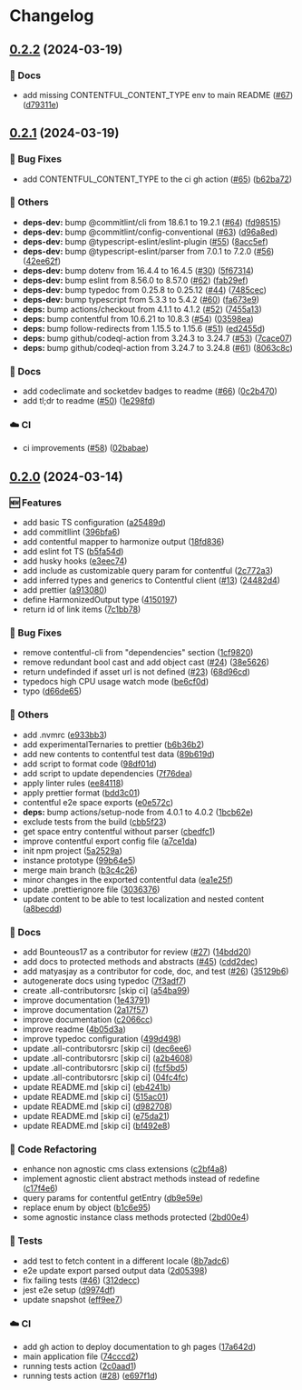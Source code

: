 # Changelog

## [0.2.2](https://github.com/onebeyond/agnostic-cms-harmonizer/compare/v0.2.1...v0.2.2) (2024-03-19)


### 📝 Docs

* add missing CONTENTFUL_CONTENT_TYPE env to main README ([#67](https://github.com/onebeyond/agnostic-cms-harmonizer/issues/67)) ([d79311e](https://github.com/onebeyond/agnostic-cms-harmonizer/commit/d79311ef44a7e4e4b373a021ac859f879f68912e))

## [0.2.1](https://github.com/onebeyond/agnostic-cms-harmonizer/compare/v0.2.0...v0.2.1) (2024-03-19)


### 🐛 Bug Fixes

* add CONTENTFUL_CONTENT_TYPE to the ci gh action ([#65](https://github.com/onebeyond/agnostic-cms-harmonizer/issues/65)) ([b62ba72](https://github.com/onebeyond/agnostic-cms-harmonizer/commit/b62ba722ad5dfa4c73965ef536fb95ecbab045db))


### 🔧 Others

* **deps-dev:** bump @commitlint/cli from 18.6.1 to 19.2.1 ([#64](https://github.com/onebeyond/agnostic-cms-harmonizer/issues/64)) ([fd98515](https://github.com/onebeyond/agnostic-cms-harmonizer/commit/fd98515cd092eebcc16254c16627d64721a3b3f0))
* **deps-dev:** bump @commitlint/config-conventional ([#63](https://github.com/onebeyond/agnostic-cms-harmonizer/issues/63)) ([d96a8ed](https://github.com/onebeyond/agnostic-cms-harmonizer/commit/d96a8ed34cbc4481b2776c3d6925127e60810f60))
* **deps-dev:** bump @typescript-eslint/eslint-plugin ([#55](https://github.com/onebeyond/agnostic-cms-harmonizer/issues/55)) ([8acc5ef](https://github.com/onebeyond/agnostic-cms-harmonizer/commit/8acc5efe3273e4d4c7b2574b8ad5601757b45cd3))
* **deps-dev:** bump @typescript-eslint/parser from 7.0.1 to 7.2.0 ([#56](https://github.com/onebeyond/agnostic-cms-harmonizer/issues/56)) ([42ee62f](https://github.com/onebeyond/agnostic-cms-harmonizer/commit/42ee62fa68d7fdd69d4ec9f8782e5cf89d5f8081))
* **deps-dev:** bump dotenv from 16.4.4 to 16.4.5 ([#30](https://github.com/onebeyond/agnostic-cms-harmonizer/issues/30)) ([5f67314](https://github.com/onebeyond/agnostic-cms-harmonizer/commit/5f673143c349db77164062feabf97845d602b868))
* **deps-dev:** bump eslint from 8.56.0 to 8.57.0 ([#62](https://github.com/onebeyond/agnostic-cms-harmonizer/issues/62)) ([fab29ef](https://github.com/onebeyond/agnostic-cms-harmonizer/commit/fab29effaba170981b693a1925d7e5e11e2ca8f2))
* **deps-dev:** bump typedoc from 0.25.8 to 0.25.12 ([#44](https://github.com/onebeyond/agnostic-cms-harmonizer/issues/44)) ([7485cec](https://github.com/onebeyond/agnostic-cms-harmonizer/commit/7485cecb0ae442d02ed3bed07096bd8a156035a4))
* **deps-dev:** bump typescript from 5.3.3 to 5.4.2 ([#60](https://github.com/onebeyond/agnostic-cms-harmonizer/issues/60)) ([fa673e9](https://github.com/onebeyond/agnostic-cms-harmonizer/commit/fa673e9837e7fb13e7d22e7fd52e33de04a40dca))
* **deps:** bump actions/checkout from 4.1.1 to 4.1.2 ([#52](https://github.com/onebeyond/agnostic-cms-harmonizer/issues/52)) ([7455a13](https://github.com/onebeyond/agnostic-cms-harmonizer/commit/7455a1335a2c37fdf01a5376129b0d799747567e))
* **deps:** bump contentful from 10.6.21 to 10.8.3 ([#54](https://github.com/onebeyond/agnostic-cms-harmonizer/issues/54)) ([03598ea](https://github.com/onebeyond/agnostic-cms-harmonizer/commit/03598eac5029b73359677c0a329b7e1f1476f48e))
* **deps:** bump follow-redirects from 1.15.5 to 1.15.6 ([#51](https://github.com/onebeyond/agnostic-cms-harmonizer/issues/51)) ([ed2455d](https://github.com/onebeyond/agnostic-cms-harmonizer/commit/ed2455d0fe4e821da39832fffbe982d0b765251d))
* **deps:** bump github/codeql-action from 3.24.3 to 3.24.7 ([#53](https://github.com/onebeyond/agnostic-cms-harmonizer/issues/53)) ([7cace07](https://github.com/onebeyond/agnostic-cms-harmonizer/commit/7cace0727ba2bf5593ddb3e55952bd8e5e096dfd))
* **deps:** bump github/codeql-action from 3.24.7 to 3.24.8 ([#61](https://github.com/onebeyond/agnostic-cms-harmonizer/issues/61)) ([8063c8c](https://github.com/onebeyond/agnostic-cms-harmonizer/commit/8063c8cd90906c2fdcf621fb36e279e1c6335264))


### 📝 Docs

* add codeclimate and socketdev badges to readme ([#66](https://github.com/onebeyond/agnostic-cms-harmonizer/issues/66)) ([0c2b470](https://github.com/onebeyond/agnostic-cms-harmonizer/commit/0c2b470f591d50f72b36ed89cdd99aae27ac171a))
* add tl;dr to readme ([#50](https://github.com/onebeyond/agnostic-cms-harmonizer/issues/50)) ([1e298fd](https://github.com/onebeyond/agnostic-cms-harmonizer/commit/1e298fd7b59254090ee1414b2b601b1008677695))


### ☁️ CI

* ci improvements ([#58](https://github.com/onebeyond/agnostic-cms-harmonizer/issues/58)) ([02babae](https://github.com/onebeyond/agnostic-cms-harmonizer/commit/02babae176521802915616e6e8092db1796bf278))

## [0.2.0](https://github.com/onebeyond/agnostic-cms-harmonizer/compare/v0.1.0...v0.2.0) (2024-03-14)


### 🆕 Features

* add basic TS configuration ([a25489d](https://github.com/onebeyond/agnostic-cms-harmonizer/commit/a25489d5af123e2007751822e0b3d54d7b7fc66c))
* add commitllint ([396bfa6](https://github.com/onebeyond/agnostic-cms-harmonizer/commit/396bfa60b8509d7bd83ee0044287b8fdec5125dd))
* add contentful mapper to harmonize output ([18fd836](https://github.com/onebeyond/agnostic-cms-harmonizer/commit/18fd836783bab4243b9ca0b42b3a4c08e6dbf260))
* add eslint fot TS ([b5fa54d](https://github.com/onebeyond/agnostic-cms-harmonizer/commit/b5fa54d891b143f2fd937234e9ea0ae86b24192b))
* add husky hooks ([e3eec74](https://github.com/onebeyond/agnostic-cms-harmonizer/commit/e3eec7459e35837cc645eab3b8863598ffc7cfd7))
* add include as customizable query param for contentful ([2c772a3](https://github.com/onebeyond/agnostic-cms-harmonizer/commit/2c772a309ae6727d4f41de39cd89046ac20eed28))
* add inferred types and generics to Contentful client ([#13](https://github.com/onebeyond/agnostic-cms-harmonizer/issues/13)) ([24482d4](https://github.com/onebeyond/agnostic-cms-harmonizer/commit/24482d4afbae4dce8dc9a3c9a012119332e3c73c))
* add prettier ([a913080](https://github.com/onebeyond/agnostic-cms-harmonizer/commit/a913080d41b0ebd9395efa25b57e6f079c37a690))
* define HarmonizedOutput type ([4150197](https://github.com/onebeyond/agnostic-cms-harmonizer/commit/4150197d2ff0a06e0e39efdba906a3ebd9a5a768))
* return id of link items ([7c1bb78](https://github.com/onebeyond/agnostic-cms-harmonizer/commit/7c1bb78d679764a4bd6e3745f35e9051f0ec2913))


### 🐛 Bug Fixes

* remove contentful-cli from "dependencies" section ([1cf9820](https://github.com/onebeyond/agnostic-cms-harmonizer/commit/1cf98204789803c5ab30122345925d6db8b4c900))
* remove redundant bool cast and add object cast ([#24](https://github.com/onebeyond/agnostic-cms-harmonizer/issues/24)) ([38e5626](https://github.com/onebeyond/agnostic-cms-harmonizer/commit/38e562615fe28a1e4580456fe0d5d37f10d700df))
* return undefinded if asset url is not defined ([#23](https://github.com/onebeyond/agnostic-cms-harmonizer/issues/23)) ([68d96cd](https://github.com/onebeyond/agnostic-cms-harmonizer/commit/68d96cd994c7e694f004b1892d11ed57d13924b0))
* typedocs high CPU usage watch mode ([be6cf0d](https://github.com/onebeyond/agnostic-cms-harmonizer/commit/be6cf0d461373680d534c10ca58fc57b8b0fb03a))
* typo ([d66de65](https://github.com/onebeyond/agnostic-cms-harmonizer/commit/d66de6549df75e5a24ffb03be7ffcc210ca07323))


### 🔧 Others

* add .nvmrc ([e933bb3](https://github.com/onebeyond/agnostic-cms-harmonizer/commit/e933bb31b1f650fc53d1721dc0c1072f40610603))
* add experimentalTernaries to prettier ([b6b36b2](https://github.com/onebeyond/agnostic-cms-harmonizer/commit/b6b36b2f18e2e6ae8f59bcea6d8db637d16a9338))
* add new contents to contentful test data ([89b619d](https://github.com/onebeyond/agnostic-cms-harmonizer/commit/89b619d2fe380e629448bddfb209ab278852329e))
* add script to format code ([98df01d](https://github.com/onebeyond/agnostic-cms-harmonizer/commit/98df01d4561479821c42902896ae3214deb50a7a))
* add script to update dependencies ([7f76dea](https://github.com/onebeyond/agnostic-cms-harmonizer/commit/7f76deacc4a0d91a8a51c45bc228677eaa5ff210))
* apply linter rules ([ee84118](https://github.com/onebeyond/agnostic-cms-harmonizer/commit/ee841182d78e9e4edc78a8589db147a0f1d885c3))
* apply prettier format ([bdd3c01](https://github.com/onebeyond/agnostic-cms-harmonizer/commit/bdd3c017b2e2eda044e69345590911ecd0ec8e80))
* contentful e2e space exports ([e0e572c](https://github.com/onebeyond/agnostic-cms-harmonizer/commit/e0e572c6b913b12596e870e7807a64db2370834d))
* **deps:** bump actions/setup-node from 4.0.1 to 4.0.2 ([1bcb62e](https://github.com/onebeyond/agnostic-cms-harmonizer/commit/1bcb62e2529021cdf404aa4b6b07af72444a49dc))
* exclude tests from the build ([cbb5f23](https://github.com/onebeyond/agnostic-cms-harmonizer/commit/cbb5f23d13f7b97d6d7d0db6a03e0ec8dd047372))
* get space entry contentful without parser ([cbedfc1](https://github.com/onebeyond/agnostic-cms-harmonizer/commit/cbedfc10dd600dc70fb89096166fc97d48b72275))
* improve contentful export config file ([a7ce1da](https://github.com/onebeyond/agnostic-cms-harmonizer/commit/a7ce1dadc7824621503c688dd66fac26dbdaa749))
* init npm project ([5a2529a](https://github.com/onebeyond/agnostic-cms-harmonizer/commit/5a2529a234582fb734cd557d4ce5a67b1bf0f27a))
* instance prototype ([99b64e5](https://github.com/onebeyond/agnostic-cms-harmonizer/commit/99b64e59e6852f87edef31ef263d8c88f5e5cb1c))
* merge main branch ([b3c4c26](https://github.com/onebeyond/agnostic-cms-harmonizer/commit/b3c4c264c00ede03728109721d7f7dfe8e92489b))
* minor changes in the exported contentful data ([ea1e25f](https://github.com/onebeyond/agnostic-cms-harmonizer/commit/ea1e25fdd2aed384e0138b09c7e3be20033f7599))
* update .prettierignore file ([3036376](https://github.com/onebeyond/agnostic-cms-harmonizer/commit/3036376cf33e56a9ed26e8bb63591e74a885c967))
* update content to be able to test localization and nested content ([a8becdd](https://github.com/onebeyond/agnostic-cms-harmonizer/commit/a8becdda3dd3edd567218c53d77b12e6d0d95ff8))


### 📝 Docs

* add Bounteous17 as a contributor for review ([#27](https://github.com/onebeyond/agnostic-cms-harmonizer/issues/27)) ([14bdd20](https://github.com/onebeyond/agnostic-cms-harmonizer/commit/14bdd20c18262b066a07daf1f514dac31a06c925))
* add docs to protected methods and abstracts ([#45](https://github.com/onebeyond/agnostic-cms-harmonizer/issues/45)) ([cdd2dec](https://github.com/onebeyond/agnostic-cms-harmonizer/commit/cdd2dec3ad640d5a8cfccaa9f90e4a9edb988407))
* add matyasjay as a contributor for code, doc, and test ([#26](https://github.com/onebeyond/agnostic-cms-harmonizer/issues/26)) ([35129b6](https://github.com/onebeyond/agnostic-cms-harmonizer/commit/35129b69bf524b491bcbcc5769645f54f2606b55))
* autogenerate docs using typedoc ([7f3adf7](https://github.com/onebeyond/agnostic-cms-harmonizer/commit/7f3adf7488967b019f4872bfa89616e51853f11a))
* create .all-contributorsrc [skip ci] ([a54ba99](https://github.com/onebeyond/agnostic-cms-harmonizer/commit/a54ba996b8f4691aca0855c168b788cb10532395))
* improve documentation ([1e43791](https://github.com/onebeyond/agnostic-cms-harmonizer/commit/1e4379107631d5015be3d077f529775ca9330ec8))
* improve documentation ([2a17f57](https://github.com/onebeyond/agnostic-cms-harmonizer/commit/2a17f571db9ad9c14bf63e7ea4c8d4eeca8d9b92))
* improve documentation ([c2066cc](https://github.com/onebeyond/agnostic-cms-harmonizer/commit/c2066ccf805e76330c451a2d5af9709bf9c44176))
* improve readme ([4b05d3a](https://github.com/onebeyond/agnostic-cms-harmonizer/commit/4b05d3ae90ce7af85cc95b28a181ca6b67d368f0))
* improve typedoc configuration ([499d498](https://github.com/onebeyond/agnostic-cms-harmonizer/commit/499d49822482a5e280e97c20eeba28ce3e8ae772))
* update .all-contributorsrc [skip ci] ([dec6ee6](https://github.com/onebeyond/agnostic-cms-harmonizer/commit/dec6ee6051f6b11b59963263d0e483342b21ad1c))
* update .all-contributorsrc [skip ci] ([a2b4608](https://github.com/onebeyond/agnostic-cms-harmonizer/commit/a2b46081bbe7ec68352d832e64da6b1878c69fb8))
* update .all-contributorsrc [skip ci] ([fcf5bd5](https://github.com/onebeyond/agnostic-cms-harmonizer/commit/fcf5bd50700bd627cd93fc2ac5ac778c469a232f))
* update .all-contributorsrc [skip ci] ([04fc4fc](https://github.com/onebeyond/agnostic-cms-harmonizer/commit/04fc4fcd1c50d5b8a678db892c44e398b2c58b20))
* update README.md [skip ci] ([eb4241b](https://github.com/onebeyond/agnostic-cms-harmonizer/commit/eb4241be14783f0a8875d8a0cded388848a3085a))
* update README.md [skip ci] ([515ac01](https://github.com/onebeyond/agnostic-cms-harmonizer/commit/515ac0186103e5edb7cf11d7696c3a1e100c26a8))
* update README.md [skip ci] ([d982708](https://github.com/onebeyond/agnostic-cms-harmonizer/commit/d982708d40b28d0a7c5913ddd134c5012e701461))
* update README.md [skip ci] ([e75da21](https://github.com/onebeyond/agnostic-cms-harmonizer/commit/e75da214af629d147c261c4d336338f279f74466))
* update README.md [skip ci] ([bf492e8](https://github.com/onebeyond/agnostic-cms-harmonizer/commit/bf492e8dc435345114437e8408460753357a7d10))


### 🔄 Code Refactoring

* enhance non agnostic cms class extensions ([c2bf4a8](https://github.com/onebeyond/agnostic-cms-harmonizer/commit/c2bf4a89f7188767874ec81e154cc8b01ca3105b))
* implement agnostic client abstract methods instead of redefine ([c17f4e6](https://github.com/onebeyond/agnostic-cms-harmonizer/commit/c17f4e6ef635362c11e85e9529e1bf9beaa19d23))
* query params for contentful getEntry ([db9e59e](https://github.com/onebeyond/agnostic-cms-harmonizer/commit/db9e59ef2a2ead84e35a42fcc5d3dcdac0dac445))
* replace enum by object ([b1c6e95](https://github.com/onebeyond/agnostic-cms-harmonizer/commit/b1c6e95dc3e22b869a9163a88ce126937201f775))
* some agnostic instance class methods protected ([2bd00e4](https://github.com/onebeyond/agnostic-cms-harmonizer/commit/2bd00e42750479dc9a64840e0469b57fc7821583))


### 🔬 Tests

* add test to fetch content in a different locale ([8b7adc6](https://github.com/onebeyond/agnostic-cms-harmonizer/commit/8b7adc6c55c331851cfd1227c163223ce2227477))
* e2e update export parsed output data ([2d05398](https://github.com/onebeyond/agnostic-cms-harmonizer/commit/2d05398438a037dd1b028337a4f2064a2e81d9da))
* fix failing tests ([#46](https://github.com/onebeyond/agnostic-cms-harmonizer/issues/46)) ([312decc](https://github.com/onebeyond/agnostic-cms-harmonizer/commit/312decc688a52dfa7be3b0b23a9348aee11d8097))
* jest e2e setup ([d9974df](https://github.com/onebeyond/agnostic-cms-harmonizer/commit/d9974df3bb6572b0cf8a103273c7fb39150313fc))
* update snapshot ([eff9ee7](https://github.com/onebeyond/agnostic-cms-harmonizer/commit/eff9ee767fae6a6f438ac9cf131538636d5d7856))


### ☁️ CI

* add gh action to deploy documentation to gh pages ([17a642d](https://github.com/onebeyond/agnostic-cms-harmonizer/commit/17a642d090d44c6ac569edfcff4beb8757f2a90a))
* main application file ([74cccd2](https://github.com/onebeyond/agnostic-cms-harmonizer/commit/74cccd2edfca7fdb0813ba5dc379c49923e83517))
* running tests action ([2c0aad1](https://github.com/onebeyond/agnostic-cms-harmonizer/commit/2c0aad101f4cbb71233fa2109d4a8e0ff09cf191))
* running tests action ([#28](https://github.com/onebeyond/agnostic-cms-harmonizer/issues/28)) ([e697f1d](https://github.com/onebeyond/agnostic-cms-harmonizer/commit/e697f1d3de7b45b823bc976f3b0ec09c26e1ee04))
